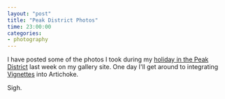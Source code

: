 ```yaml
---
layout: "post"
title: "Peak District Photos"
time: 23:00:00
categories: 
- photography
---
```

 I have posted some of the photos I took during my <a href="http://gallery.stut.net/index.php?page=1-1-1&amp;path=Holidays/Peak%20District%20-%20Easter%202004">holiday in the Peak District</a> last week on my gallery site. One day I'll get around to integrating <a href="http://vignettes.23x.net/">Vignettes</a> into Artichoke.

Sigh.